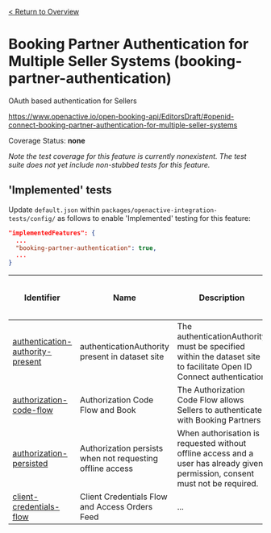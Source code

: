 [< Return to Overview](../../README.md)
# Booking Partner Authentication for Multiple Seller Systems (booking-partner-authentication)

OAuth based authentication for Sellers


https://www.openactive.io/open-booking-api/EditorsDraft/#openid-connect-booking-partner-authentication-for-multiple-seller-systems

Coverage Status: **none**


*Note the test coverage for this feature is currently nonexistent. The test suite does not yet include non-stubbed tests for this feature.*


## 'Implemented' tests

Update `default.json` within `packages/openactive-integration-tests/config/` as follows to enable 'Implemented' testing for this feature:

```json
"implementedFeatures": {
  ...
  "booking-partner-authentication": true,
  ...
}
```

| Identifier | Name | Description | Prerequisites per Opportunity Type |
|------------|------|-------------|---------------|
| [authentication-authority-present](./implemented/authentication-authority-present-test.js) | authenticationAuthority present in dataset site | The authenticationAuthority must be specified within the dataset site to facilitate Open ID Connect authentication |  |
| [authorization-code-flow](./implemented/authorization-code-flow-test.js) | Authorization Code Flow and Book | The Authorization Code Flow allows Sellers to authenticate with Booking Partners |  |
| [authorization-persisted](./implemented/authorization-persisted-test.js) | Authorization persists when not requesting offline access | When authorisation is requested without offline access and a user has already given permission, consent must not be required. |  |
| [client-credentials-flow](./implemented/client-credentials-flow-test.js) | Client Credentials Flow and Access Orders Feed | ... |  |


